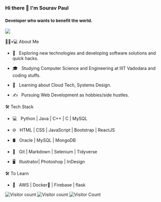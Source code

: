 ### Hi there 👋 I'm Sourav Paul

<h3>
  <sup>
    <h4>Developer who wants to benefit the world.</h4>
  </sup>
  <a href="#"><img src="https://img.shields.io/badge/Resume-000000?style=flat-square&logo=notion&logoColor=white"/></a>
  </h3>

 👨🏻•💻 About Me



- 🤔 &nbsp; Exploring new technologies and developing software solutions and quick hacks.

- 🎓 &nbsp; Studying Computer Science and Engineering at IIIT Vadodara and coding stuffs.

- 🌱 &nbsp; Learning about Cloud Tech, Systems Design.

- ✍️ &nbsp; Pursuing Web Development as hobbies/side hustles.



🛠 Tech Stack


- 💻 &nbsp; Python | Java | C++ | C | MySQL

- 🌐 &nbsp; HTML | CSS | JavaScript | Bootstrap | ReactJS


- 🛢 &nbsp; Oracle | MySQL | MongoDB

- 🔧 &nbsp; Git | Markdown | Selenium | Tidyverse

- 🖥 &nbsp; Illustrator| Photoshop | InDesign






🛠 To Learn

- 🔧 &nbsp; AWS | Docker🐳 | Firebase | flask


![Visitor count](https://visitor-badge.laobi.icu/badge?page_id=shivam0110.shivam0110)
![Visitor count](https://visitor-badge.laobi.icu/badge?page_id=souravrrp.souravrrp)
![Visitor Count](https://profile-counter.glitch.me/souravrrp/count.svg)

